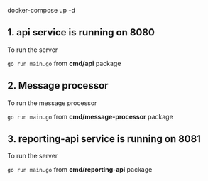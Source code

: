 docker-compose up -d
## 1. api service is running on 8080

To run the server

`go run main.go` from **cmd/api** package

## 2. Message processor

To run the message processor

`go run main.go` from **cmd/message-processor** package

## 3. reporting-api service is running on 8081

To run the server

`go run main.go` from **cmd/reporting-api** package